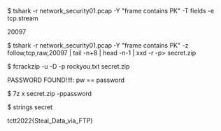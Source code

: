 $ tshark -r network_security01.pcap -Y "frame contains PK" -T fields -e tcp.stream

20097

$ tshark -r network_security01.pcap -Y "frame contains PK" -z follow,tcp,raw,20097 | tail -n+8 | head -n-1 | xxd -r -p> secret.zip

$ fcrackzip -u -D -p rockyou.txt secret.zip

PASSWORD FOUND!!!!: pw == password

$ 7z x secret.zip -ppassword

$ strings secret

tctt2022{Steal_Data_via_FTP}
